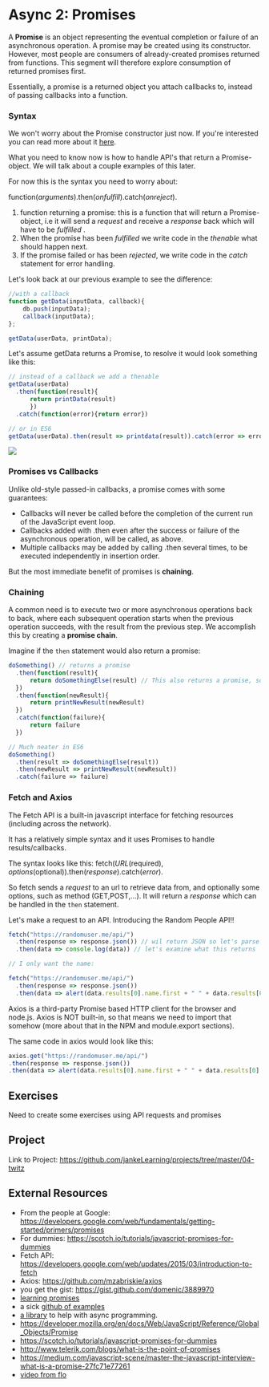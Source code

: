Async 2: Promises
===

A **Promise** is an object representing the eventual completion or failure of an asynchronous operation. A promise may be created using its constructor. However, most people are consumers of already-created promises returned from functions. This segment will therefore explore consumption of returned promises first.

Essentially, a promise is a returned object you attach callbacks to, instead of passing callbacks into a function.

### Syntax

We won't worry about the Promise constructor just now. If you're interested you can read more about it [here](https://developer.mozilla.org/en-US/docs/Web/JavaScript/Reference/Global_Objects/Promise "Promises").

What you need to know now is how to handle API's that return a Promise-object. We will talk about a couple examples of this later.

For now this is the syntax you need to worry about:

function(_arguments_).then(_onfulfill_).catch(_onreject_).

1. function returning a promise: this is a function that will return a Promise-object, i.e it will send a _request_ and receive a _response_ back which will have to be _fulfilled_ .
2. When the promise has been _fulfilled_ we write code in the _thenable_ what should happen next.
3. If the promise failed or has been _rejected_, we write code in the _catch_ statement for error handling.

Let's look back at our previous example to see the difference: 

```javascript
//with a callback
function getData(inputData, callback){
    db.push(inputData);
    callback(inputData);
};

getData(userData, printData);
```

Let's assume getData returns a Promise, to resolve it would look something like this:

```javascript
// instead of a callback we add a thenable
getData(userData)
  .then(function(result){
      return printData(result)
      })
  .catch(function(error){return error})

// or in ES6
getData(userData).then(result => printdata(result)).catch(error => error)  // much neater
```

![](https://mdn.mozillademos.org/files/8633/promises.png)

### Promises vs Callbacks
Unlike old-style passed-in callbacks, a promise comes with some guarantees:

+ Callbacks will never be called before the completion of the current run of the JavaScript event loop.
+ Callbacks added with .then even after the success or failure of the asynchronous operation, will be called, as above.
+ Multiple callbacks may be added by calling .then several times, to be executed independently in insertion order.

But the most immediate benefit of promises is **chaining**.

### **Chaining**
A common need is to execute two or more asynchronous operations back to back, where each subsequent operation starts when the previous operation succeeds, with the result from the previous step. We accomplish this by creating a **promise chain**.

Imagine if the `then` statement would also return a promise:

```javascript
doSomething() // returns a promise
  .then(function(result){
      return doSomethingElse(result) // This also returns a promise, so we can chain another thenable
  })
  .then(function(newResult){
      return printNewResult(newResult)
  })
  .catch(function(failure){
      return failure
  })

// Much neater in ES6
doSomething()
  .then(result => doSomethingElse(result))
  .then(newResult => printNewResult(newResult))
  .catch(failure => failure)
```

### Fetch and Axios
The Fetch API is a built-in javascript interface for fetching resources (including across the network).

It has a relatively simple syntax and it uses Promises to handle results/callbacks.

The syntax looks like this: fetch(_URL_(required), _options_(optional)).then(_response_).catch(_error_).

So fetch sends a _request_ to an url to retrieve data from, and optionally some options, such as method (GET,POST,...). It will return a _response_ which can be handled in the `then` statement.

Let's make a request to an API. Introducing the Random People API!!

```javascript
fetch("https://randomuser.me/api/")
  .then(response => response.json()) // wil return JSON so let's parse that
  .then(data => console.log(data)) // let's examine what this returns

// I only want the name:

fetch("https://randomuser.me/api/")
  .then(response => response.json())
  .then(data => alert(data.results[0].name.first + " " + data.results[0].name.last))
```

Axios is a third-party Promise based HTTP client for the browser and node.js. Axios is NOT built-in, so that means we need to import that somehow (more about that in the NPM and module.export sections).

The same code in axios would look like this:

```javascript
axios.get("https://randomuser.me/api/")
.then(response => response.json())
.then(data => alert(data.results[0].name.first + " " + data.results[0].name.last))
```

Exercises
---

Need to create some exercises using API requests and promises

Project
---

Link to Project: https://github.com/jankeLearning/projects/tree/master/04-twitz

External Resources
---
+ From the people at Google: https://developers.google.com/web/fundamentals/getting-started/primers/promises
+ For dummies: https://scotch.io/tutorials/javascript-promises-for-dummies
+ Fetch API: https://developers.google.com/web/updates/2015/03/introduction-to-fetch
+ Axios: https://github.com/mzabriskie/axios
+ you get the gist: https://gist.github.com/domenic/3889970
+ [learning promises](https://colintoh.com/blog/staying-sane-with-asynchronous-programming-promises-and-generators)  
+ a sick [github of examples](https://github.com/vasanthk/async-javascript)  
+ [a library](https://caolan.github.io/async/) to help with async programming.  
+ https://developer.mozilla.org/en/docs/Web/JavaScript/Reference/Global_Objects/Promise
+ https://scotch.io/tutorials/javascript-promises-for-dummies
+ http://www.telerik.com/blogs/what-is-the-point-of-promises
+ https://medium.com/javascript-scene/master-the-javascript-interview-what-is-a-promise-27fc71e77261  
+ [video from flo](https://www.youtube.com/playlist?list=PL4cUxeGkcC9jAhrjtZ9U93UMIhnCc44MH)
